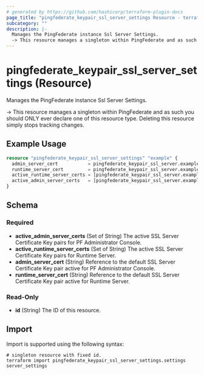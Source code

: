 ```yaml
---
# generated by https://github.com/hashicorp/terraform-plugin-docs
page_title: "pingfederate_keypair_ssl_server_settings Resource - terraform-provider-pingfederate"
subcategory: ""
description: |-
  Manages the PingFederate instance Ssl Server Settings.
  -> This resource manages a singleton within PingFederate and as such you should ONLY ever declare one of this resource type. Deleting this resource simply stops tracking changes.
---
```


# pingfederate_keypair_ssl_server_settings (Resource)

Manages the PingFederate instance Ssl Server Settings.

-> This resource manages a singleton within PingFederate and as such you should ONLY ever declare one of this resource type. Deleting this resource simply stops tracking changes.

## Example Usage

```terraform
resource "pingfederate_keypair_ssl_server_settings" "example" {
  admin_server_cert           = pingfederate_keypair_ssl_server.example.id
  runtime_server_cert         = pingfederate_keypair_ssl_server.example.id
  active_runtime_server_certs = [pingfederate_keypair_ssl_server.example.id]
  active_admin_server_certs   = [pingfederate_keypair_ssl_server.example.id]
}
```

<!-- schema generated by tfplugindocs -->
## Schema

### Required

- **active_admin_server_certs** (Set of String) The active SSL Server Certificate Key pairs for PF Administrator Console.
- **active_runtime_server_certs** (Set of String) The active SSL Server Certificate Key pairs for Runtime Server.
- **admin_server_cert** (String) Reference to the default SSL Server Certificate Key pair active for PF Administrator Console.
- **runtime_server_cert** (String) Reference to the default SSL Server Certificate Key pair active for Runtime Server.

### Read-Only

- **id** (String) The ID of this resource.

## Import

Import is supported using the following syntax:

```shell
# singleton resource with fixed id.
terraform import pingfederate_keypair_ssl_server_settings.settings server_settings
```
